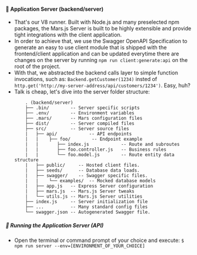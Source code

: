 #### 🚀️ Application Server (backend/server) 
- That's our V8 runner. Built with Node.js and many preselected npm packages, the Mars.js Server is built to be highly extensible and provide tight integrations with the client application.
- In order to achieve that, we use the Swagger OpenAPI Specification to generate an easy to use client module that is shipped with the frontend/client application and can be updated everytime there are changes on the server by running `npm run client:generate:api` on the root of the project.
- With that, we abstracted the backend calls layer to simple function invocations, such as: `Backend.getCustomer(1234)` insted of `http.get('http://my-server-address/api/customers/1234')`. Easy, huh?
- Talk is cheap, let's dive into the server folder structure:
    ```
        . (backend/server)
        ├── .bin/        -- Server specific scripts
        ├── .env/        -- Environment variables
        ├── .mars/       -- Mars configuration files
        ├── dist/        -- Server compiled files 
        ├── src/         -- Server source files
        |   ├── api/            -- API endpoints 
        |   |    ├── foo/        -- Endpoint example
        |   |       ├── index.js            -- Route and subroutes 
        |   |       ├── foo.controller.js   -- Business rules
        |   |       └── foo.model.js        -- Route entity data structure
        |   ├── public/     -- Hosted client files.
        |   ├── seeds/      -- Database data loads.
        |   ├── swagger/    -- Swagger specific files.
        |   |    └── examples/  -- Mocked database models
        |   ├── app.js   -- Express Server configuration
        |   ├── mars.js  -- Mars.js Server tweaks
        |   └── utils.js -- Mars.js Server utilities
        ├── index.js     -- Server initialization file
        ├── ...          -- Many standard config files
        └── swagger.json -- Autogenerated Swagger file.
    ```

##### 🚀️ Running the Application Server (API)
* Open the terminal or command prompt of your choice and execute:
`$ npm run server --env=[ENVIRONMENT_OF_YOUR_CHOICE]`